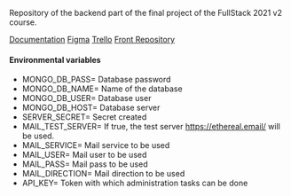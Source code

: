 Repository of the backend part of the final project of the FullStack 2021 v2 course.

[Documentation](https://bump.sh/doc/api-backend)
[Figma](https://www.figma.com/file/HGVA4GDRiiF5AFHHao5uTr/GardenToYours)
[Trello](https://trello.com/b/DE8jqM0Y/1-fase-maquetaci%C3%B3n-y-backend)
[Front Repository](https://github.com/Freyja96/proyecto-final-EOI)

#### Environmental variables

- MONGO_DB_PASS= Database password
- MONGO_DB_NAME= Name of the database
- MONGO_DB_USER= Database user
- MONGO_DB_HOST= Database server
- SERVER_SECRET= Secret created
- MAIL_TEST_SERVER= If true, the test server https://ethereal.email/ will be used.
- MAIL_SERVICE= Mail service to be used
- MAIL_USER= Mail user to be used
- MAIL_PASS= Mail pass to be used
- MAIL_DIRECTION= Mail direction to be used
- API_KEY= Token with which administration tasks can be done
